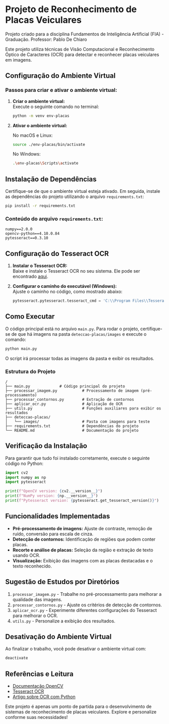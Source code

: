 
# Projeto de Reconhecimento de Placas Veiculares

Projeto criado para a disciplina Fundamentos de Inteligência Artificial (FIA) - Graduação. Professor: Pablo De Chiaro  

Este projeto utiliza técnicas de Visão Computacional e Reconhecimento Óptico de Caracteres (OCR) para detectar e reconhecer placas veiculares em imagens.

## Configuração do Ambiente Virtual

### Passos para criar e ativar o ambiente virtual:

1. **Criar o ambiente virtual:**  
   Execute o seguinte comando no terminal:  

   ```bash
   python -m venv env-placas
   ```

2. **Ativar o ambiente virtual:**  

   No macOS e Linux:

   ```bash
   source ./env-placas/bin/activate
   ```

   No Windows:

   ```bash
   .\env-placas\Scripts\activate
   ```

## Instalação de Dependências

Certifique-se de que o ambiente virtual esteja ativado. Em seguida, instale as dependências do projeto utilizando o arquivo `requirements.txt`:

```bash
pip install -r requirements.txt
```

### Conteúdo do arquivo `requirements.txt`:

```text
numpy==2.0.0
opencv-python==4.10.0.84
pytesseract==0.3.10
```

## Configuração do Tesseract OCR

1. **Instalar o Tesseract OCR:**  
   Baixe e instale o Tesseract OCR no seu sistema. Ele pode ser encontrado [aqui](https://github.com/tesseract-ocr/tesseract).

2. **Configurar o caminho do executável (Windows):**  
   Ajuste o caminho no código, como mostrado abaixo:

   ```python
   pytesseract.pytesseract.tesseract_cmd = 'C:\\Program Files\\Tesseract-OCR\\tesseract.exe'
   ```

## Como Executar

O código principal está no arquivo `main.py`. Para rodar o projeto, certifique-se de que há imagens na pasta `deteccao-placas/images` e execute o comando:

```bash
python main.py
```

O script irá processar todas as imagens da pasta e exibir os resultados.

### Estrutura do Projeto

```plaintext
/
├── main.py             # Código principal do projeto
├── processar_imagem.py           # Processamento de imagem (pré-processamento)
├── processar_contornos.py        # Extração de contornos
├── aplicar_ocr.py                # Aplicação de OCR
├── utils.py                      # Funções auxiliares para exibir os resultados
├── deteccao-placas/
│   └── images/                   # Pasta com imagens para teste
├── requirements.txt              # Dependências do projeto
└── README.md                     # Documentação do projeto
```

## Verificação da Instalação

Para garantir que tudo foi instalado corretamente, execute o seguinte código no Python:

```python
import cv2
import numpy as np
import pytesseract

print(f"OpenCV version: {cv2.__version__}")
print(f"NumPy version: {np.__version__}")
print(f"Pytesseract version: {pytesseract.get_tesseract_version()}")
```

## Funcionalidades Implementadas

- **Pré-processamento de imagens:** Ajuste de contraste, remoção de ruído, conversão para escala de cinza.
- **Detecção de contornos:** Identificação de regiões que podem conter placas.
- **Recorte e análise de placas:** Seleção da região e extração de texto usando OCR.
- **Visualização:** Exibição das imagens com as placas destacadas e o texto reconhecido.

## Sugestão de Estudos por Diretórios

1. `processar_imagem.py` - Trabalhe no pré-processamento para melhorar a qualidade das imagens.
2. `processar_contornos.py` - Ajuste os critérios de detecção de contornos.
3. `aplicar_ocr.py` - Experimente diferentes configurações do Tesseract para melhorar o OCR.
4. `utils.py` - Personalize a exibição dos resultados.

## Desativação do Ambiente Virtual

Ao finalizar o trabalho, você pode desativar o ambiente virtual com:

```bash
deactivate
```

## Referências e Leitura

- [Documentação OpenCV](https://docs.opencv.org/)
- [Tesseract OCR](https://github.com/tesseract-ocr/tesseract)
- [Artigo sobre OCR com Python](https://medium.com/@techmayank2000/using-tesseract-with-python-for-ocr)

Este projeto é apenas um ponto de partida para o desenvolvimento de sistemas de reconhecimento de placas veiculares. Explore e personalize conforme suas necessidades!
